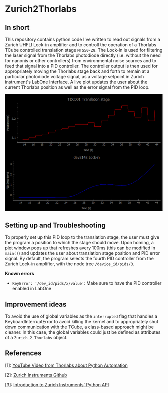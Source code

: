 # Zurich2Thorlabs

## In short
This repository contains python code I've written to read out signals from a Zurich UHFLI Lock-in amplifier and to controll the operation of a Thorlabs TCube controlled translation stage ``` MTS50-Z8 ```. The Lock-in is used for filtering the laser signal from the Thorlabs photodiode directly (i.e. without the need for nanonis or other controllers) from environmental noise sources and to feed that signal into a PID controller. The controller output is then used for appropriately moving the Thorlabs stage back and forth to remain at a particular photodiode voltage signal, as a voltage setpoint in Zurich instrument's LabOne Interface. A live plot updates the user about the current Thorlabs position as well as the error signal from the PID loop.

![Example of Real-time plot: The upper window shows the position of the translation stage as stored by the TCube controller. The lower one displays the PID error, i.e. the difference between the setpoint voltage and the readout.](docs/exemplary_plot.png)


## Setting up and Troubleshooting

To properly set up this PID loop to the translation stage, the user must give the program a position to which the stage should move. Upon homing, a plot window pops up that refreshes avery 100ms (this can be modified in ```main()```) and updates the user about translation stage position and PID error signal. By default, the program selects the fourth PID controller from the Zurich Lock-in amplifier, with the node tree ```/device_id/pids/3```. 

__Known errors__
* ```KeyError: '/dev_id/pids/x/value'```: Make sure to have the PID controller enabled in LabOne

## Improvement ideas

To avoid the use of global variables as the ```interrupted``` flag that handles a KeyboardInterruptError to avoid killing the kernel and to appropriately shut down communication with the TCube, a class-based approach might be cleaner. In this case, the global variables could just be defined as attributes of a ```Zurich_2_Thorlabs``` object.

## References

[1]: [YouTube Video from Thorlabs about Python Automation](https://www.youtube.com/watch?v=VbcCDI6Z6go)

[2]: [Zurich Instruments Github](https://github.com/zhinst/zhinst-toolkit)

[3]: [Introduction to Zurich Instruments' Python API](https://github.com/zhinst/blogs/blob/59879b799f5b6dcf69f13e88bce79e2e94153db3/A%20Pythonic%20Approach%20to%20LabOne/A%20Pythonic%20Approach%20to%20LabOne.ipynb)
